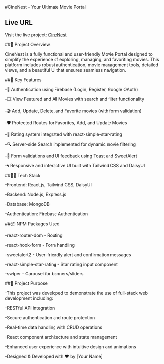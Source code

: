 #CineNest - Your Ultimate Movie Portal

## Live URL
Visit the live project: [CineNest](https://eco-asia.web.app/)

##🚀 Project Overview

CineNest is a fully functional and user-friendly Movie Portal designed to simplify the experience of exploring, managing, and favoriting movies. This platform includes robust authentication, movie management tools, detailed views, and a beautiful UI that ensures seamless navigation.

##🎯 Key Features

-🔐 Authentication using Firebase (Login, Register, Google OAuth)

-🎞️ View Featured and All Movies with search and filter functionality

-🎬 Add, Update, Delete, and Favorite movies (with form validation)

-🛡️ Protected Routes for Favorites, Add, and Update Movies

-🌟 Rating system integrated with react-simple-star-rating

-🔍 Server-side Search implemented for dynamic movie filtering

-🧾 Form validations and UI feedback using Toast and SweetAlert

-🌀 Responsive and interactive UI built with Tailwind CSS and DaisyUI

##🧑‍💻 Tech Stack

-Frontend: React.js, Tailwind CSS, DaisyUI

-Backend: Node.js, Express.js

-Database: MongoDB

-Authentication: Firebase Authentication

##📦 NPM Packages Used

-react-router-dom - Routing

-react-hook-form - Form handling

-sweetalert2 - User-friendly alert and confirmation messages

-react-simple-star-rating - Star rating input component

-swiper - Carousel for banners/sliders

##📌 Project Purpose

-This project was developed to demonstrate the use of full-stack web development including:

-RESTful API integration

-Secure authentication and route protection

-Real-time data handling with CRUD operations

-React component architecture and state management

-Enhanced user experience with intuitive design and animations

-Designed & Developed with ❤️ by [Your Name]

